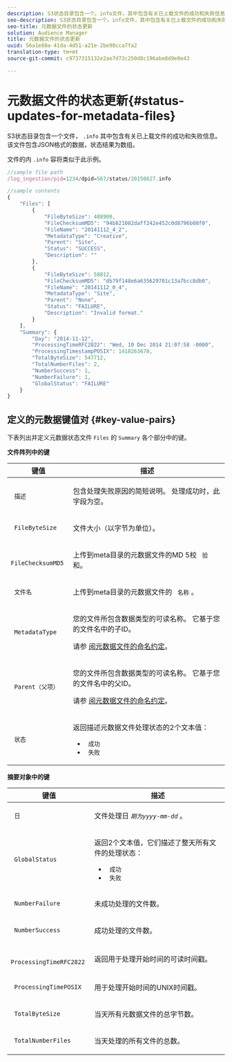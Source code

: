 ```yaml
---
description: S3状态目录包含一个。info文件，其中包含有关已上载文件的成功和失败信息。 该文件包含JSON格式的数据，状态结果为数组。
seo-description: S3状态目录包含一个。info文件，其中包含有关已上载文件的成功和失败信息。 该文件包含JSON格式的数据，状态结果为数组。
seo-title: 元数据文件的状态更新
solution: Audience Manager
title: 元数据文件的状态更新
uuid: 56a1e88a-41da-4d51-a21e-2be98cca7fa2
translation-type: tm+mt
source-git-commit: c9737315132e2ae7d72c250d8c196abe8d9e0e43

---
```



# 元数据文件的状态更新{#status-updates-for-metadata-files}

S3状态目录包含一个文件， `.info` 其中包含有关已上载文件的成功和失败信息。 该文件包含JSON格式的数据，状态结果为数组。

文件的内 `.info` 容将类似于此示例。

```js
//sample file path
/log_ingestion/pid=1234/dpid=567/status/20150827.info

//sample contents
{
    "Files": [
        {
            "FileByteSize": 488900,
            "FileChecksumMD5": "94b821082daff242e452c0d8796b08f0",
            "FileName": "20141112_4_2",
            "MetadataType": "Creative",
            "Parent": "Site",
            "Status": "SUCCESS",
            "Description": ""
        },
        {
            "FileByteSize": 58812,
            "FileChecksumMD5": "db79f148e6a635629701c13a7bcc8db0",
            "FileName": "20141112_0_4",
            "MetadataType": "Site",
            "Parent": "None",
            "Status": "FAILURE",
            "Description": "Invalid format."
        }
    ],
    "Summary": {
        "Day": "2014-11-12",
        "ProcessingTimeRFC2822": "Wed, 10 Dec 2014 21:07:58 -0000",
        "ProcessingTimestampPOSIX": 1418263678,
        "TotalByteSize": 547712,
        "TotalNumberFiles": 2,
        "NumberSuccess": 1,
        "NumberFailure": 1,
        "GlobalStatus": "FAILURE"
    }
}
```

## 定义的元数据键值对 {#key-value-pairs}

下表列出并定义元数据状态文件 `Files` 的 `Summary` 各个部分中的键。

**文件阵列中的键**

<table id="table_BF23C032FEFA446282E9364E85BE8C9F"> 
 <thead> 
  <tr> 
   <th colname="col1" class="entry"> 键值 </th> 
   <th colname="col2" class="entry"> 描述 </th> 
  </tr> 
 </thead>
 <tbody> 
  <tr> 
   <td colname="col1"> <p> <code> 描述</code> </p> </td> 
   <td colname="col2"> <p>包含处理失败原因的简短说明。 处理成功时，此字段为空。 </p> </td> 
  </tr> 
  <tr> 
   <td colname="col1"> <p> <code> FileByteSize</code> </p> </td> 
   <td colname="col2"> <p>文件大小（以字节为单位）。 </p> </td> 
  </tr> 
  <tr> 
   <td colname="col1"> <p> <code> FileChecksumMD5</code> </p> </td> 
   <td colname="col2"> <p>上传到meta目录的元数据文件的MD 5校 <code> 验</code> 和。 </p> </td> 
  </tr> 
  <tr> 
   <td colname="col1"> <p> <code> 文件名</code> </p> </td> 
   <td colname="col2"> <p>上传到meta目录的元数据文件的 <code> 名称</code> 。 </p> </td> 
  </tr> 
  <tr> 
   <td colname="col1"> <p> <code> MetadataType</code> </p> </td> 
   <td colname="col2"> <p>您的文件所包含数据类型的可读名称。 它基于您的文件名中的子ID。 </p> <p>请参 <a href="../../../reporting/audience-optimization-reports/metadata-files-intro/metadata-file-names.md"> 阅元数据文件的命名约定</a>。 </p> </td> 
  </tr> 
  <tr> 
   <td colname="col1"> <p> <code> Parent（父项）</code> </p> </td> 
   <td colname="col2"> <p>您的文件所包含数据类型的可读名称。 它基于您的文件名中的父ID。 </p> <p>请参 <a href="../../../reporting/audience-optimization-reports/metadata-files-intro/metadata-file-names.md"> 阅元数据文件的命名约定</a>。 </p> </td> 
  </tr> 
  <tr> 
   <td colname="col1"> <p> <code> 状态</code> </p> </td> 
   <td colname="col2"> <p>返回描述元数据文件处理状态的2个文本值： </p> 
    <ul id="ul_3814EBB6B42B4EB294B1ABA5782190B6"> 
     <li id="li_92AAECE7E9A44B1193A1D93ABBCE46B0"> <code> 成功</code> </li> 
     <li id="li_3109F4E254374117A89CB989F221CB18"> <code> 失败</code> </li> 
    </ul> </td> 
  </tr> 
 </tbody> 
</table>

**摘要对象中的键**

<table id="table_C765A0CDBAA14A2FB5E0D38BDD1D292A"> 
 <thead> 
  <tr> 
   <th colname="col1" class="entry"> 键值 </th> 
   <th colname="col2" class="entry"> 描述 </th> 
  </tr> 
 </thead>
 <tbody> 
  <tr> 
   <td colname="col1"> <p> <code> 日</code> </p> </td> 
   <td colname="col2"> <p>文件处理日 <code><i>期为yyyy-mm-dd</i></code> 。 </p> </td> 
  </tr> 
  <tr> 
   <td colname="col1"> <p> <code> GlobalStatus</code> </p> </td> 
   <td colname="col2"> <p>返回2个文本值，它们描述了整天所有文件的处理状态： </p> 
    <ul id="ul_3FC092CA043A486C9C79FECF71FAF8FB"> 
     <li id="li_754B32D8267D44BBBD6EC354C459C566"> <code> 成功</code> </li> 
     <li id="li_8B64E39C80424AC2B95DF9B53D62864E"> <code> 失败</code> </li> 
    </ul> </td> 
  </tr> 
  <tr> 
   <td colname="col1"> <p> <code> NumberFailure</code> </p> </td> 
   <td colname="col2"> <p>未成功处理的文件数。 </p> </td> 
  </tr> 
  <tr> 
   <td colname="col1"> <p> <code> NumberSuccess</code> </p> </td> 
   <td colname="col2"> <p>成功处理的文件数。 </p> </td> 
  </tr> 
  <tr> 
   <td colname="col1"> <p> <code> ProcessingTimeRFC2822</code> </p> </td> 
   <td colname="col2"> <p>返回用于处理开始时间的可读时间戳。 </p> </td> 
  </tr> 
  <tr> 
   <td colname="col1"> <p> <code> ProcessingTimePOSIX</code> </p> </td> 
   <td colname="col2"> <p>用于处理开始时间的UNIX时间戳。 </p> </td> 
  </tr> 
  <tr> 
   <td colname="col1"> <p> <code> TotalByteSize</code> </p> </td> 
   <td colname="col2"> <p>当天所有元数据文件的总字节数。 </p> </td> 
  </tr> 
  <tr> 
   <td colname="col1"> <p> <code> TotalNumberFiles</code> </p> </td> 
   <td colname="col2"> <p>当天处理的所有文件的总数。 </p> </td> 
  </tr> 
 </tbody> 
</table>
